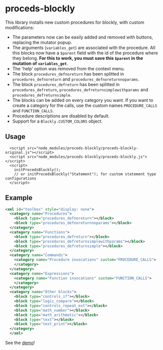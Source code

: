 # proceds-blockly

This library installs new custom procedures for blockly, with custom modifications:
- The parameters now can be easily added and removed with buttons, replacing the mutator popup.
- The arguments (`variables_get`) are associated with the procedure. All this blocks now have a `$parent` field with the id of the procedure where they belong. **For this to work, you must save this `$parent` in the mutation of `variables_get`**.
- The 'help' option was removed from the context menu.
- The block `procedures_defnoreturn` has been splitted in `procedures_defnoreturn` and `procedures_defnoreturnnoparams`.
- The block `procedures_defreturn` has been splitted in `procedures_defreturn`, `procedures_defreturnsimplewithparams` and `procedures_defreturnsimple`.
- The blocks can be added on every category you want. If you want to create a category for the calls, use the custom names `PROCEDURE_CALLS` and `FUNCTION_CALLS`.
- Procedure descriptions are disabled by default.
- Support for a `Blockly.CUSTOM_COLORS` object.

## Usage
```
  <script src="node_modules/proceds-blockly/proceds-blockly-original.js"></script>
  <script src="node_modules/proceds-blockly/proceds-blockly.js"></script>
  <script>
    initProcedsBlockly();
    // or initProcedsBlockly("Statement"); for custom statement type configurations
  </script>
```

## Example
```xml
<xml id="toolbox" style="display: none">
  <category name="Procedures">
    <block type="procedures_defnoreturn"></block>
    <block type="procedures_defnoreturnnoparams"></block>
  </category>
  <category name="Functions">
    <block type="procedures_defreturn"></block>
    <block type="procedures_defreturnsimplewithparams"></block>
    <block type="procedures_defreturnsimple"></block>
  </category>
  <category name="Commands">
    <category name="Procedure invocations" custom="PROCEDURE_CALLS">
    </category>
  </category>
  <category name="Expressions">
    <category name="Function invocations" custom="FUNCTION_CALLS">
    </category>
  </category>
  <category name="Other blocks">
    <block type="controls_if"></block>
    <block type="logic_compare"></block>
    <block type="controls_repeat_ext"></block>
    <block type="math_number"></block>
    <block type="math_arithmetic"></block>
    <block type="text"></block>
    <block type="text_print"></block>
  </category>
  </xml>
```

See the [demo](https://program-ar.github.io/proceds-blockly)!
